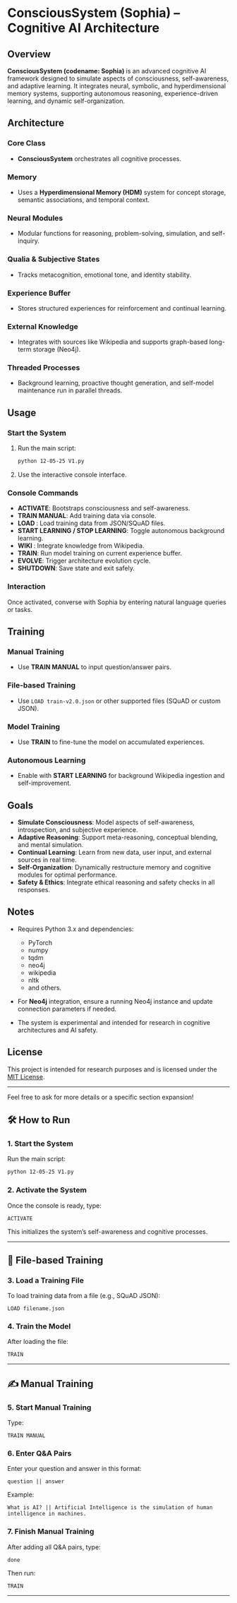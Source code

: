 
# ConsciousSystem (Sophia) – Cognitive AI Architecture

## Overview

**ConsciousSystem (codename: Sophia)** is an advanced cognitive AI framework designed to simulate aspects of consciousness, self-awareness, and adaptive learning. It integrates neural, symbolic, and hyperdimensional memory systems, supporting autonomous reasoning, experience-driven learning, and dynamic self-organization.

## Architecture

### Core Class
- **ConsciousSystem** orchestrates all cognitive processes.

### Memory
- Uses a **Hyperdimensional Memory (HDM)** system for concept storage, semantic associations, and temporal context.

### Neural Modules
- Modular functions for reasoning, problem-solving, simulation, and self-inquiry.

### Qualia & Subjective States
- Tracks metacognition, emotional tone, and identity stability.

### Experience Buffer
- Stores structured experiences for reinforcement and continual learning.

### External Knowledge
- Integrates with sources like Wikipedia and supports graph-based long-term storage (Neo4j).

### Threaded Processes
- Background learning, proactive thought generation, and self-model maintenance run in parallel threads.

## Usage

### Start the System
1. Run the main script:
   ```bash
   python 12-05-25 V1.py
   ```
2. Use the interactive console interface.

### Console Commands

- **ACTIVATE**: Bootstraps consciousness and self-awareness.
- **TRAIN MANUAL**: Add training data via console.
- **LOAD <filename>**: Load training data from JSON/SQuAD files.
- **START LEARNING / STOP LEARNING**: Toggle autonomous background learning.
- **WIKI <query>**: Integrate knowledge from Wikipedia.
- **TRAIN**: Run model training on current experience buffer.
- **EVOLVE**: Trigger architecture evolution cycle.
- **SHUTDOWN**: Save state and exit safely.

### Interaction

Once activated, converse with Sophia by entering natural language queries or tasks.

## Training

### Manual Training
- Use **TRAIN MANUAL** to input question/answer pairs.

### File-based Training
- Use `LOAD train-v2.0.json` or other supported files (SQuAD or custom JSON).

### Model Training
- Use **TRAIN** to fine-tune the model on accumulated experiences.

### Autonomous Learning
- Enable with **START LEARNING** for background Wikipedia ingestion and self-improvement.

## Goals

- **Simulate Consciousness**: Model aspects of self-awareness, introspection, and subjective experience.
- **Adaptive Reasoning**: Support meta-reasoning, conceptual blending, and mental simulation.
- **Continual Learning**: Learn from new data, user input, and external sources in real time.
- **Self-Organization**: Dynamically restructure memory and cognitive modules for optimal performance.
- **Safety & Ethics**: Integrate ethical reasoning and safety checks in all responses.

## Notes

- Requires Python 3.x and dependencies:
  - PyTorch
  - numpy
  - tqdm
  - neo4j
  - wikipedia
  - nltk
  - and others.

- For **Neo4j** integration, ensure a running Neo4j instance and update connection parameters if needed.

- The system is experimental and intended for research in cognitive architectures and AI safety.

## License

This project is intended for research purposes and is licensed under the [MIT License](LICENSE).

---

Feel free to ask for more details or a specific section expansion!

## 🛠️ How to Run

### 1. Start the System
Run the main script:
```bash
python 12-05-25 V1.py
```

### 2. Activate the System
Once the console is ready, type:
```
ACTIVATE
```
This initializes the system’s self-awareness and cognitive processes.

---

## 📂 File-based Training

### 3. Load a Training File
To load training data from a file (e.g., SQuAD JSON):
```
LOAD filename.json
```

### 4. Train the Model
After loading the file:
```
TRAIN
```

---

## ✍️ Manual Training

### 5. Start Manual Training
Type:
```
TRAIN MANUAL
```

### 6. Enter Q&A Pairs
Enter your question and answer in this format:
```
question || answer
```
Example:
```
What is AI? || Artificial Intelligence is the simulation of human intelligence in machines.
```

### 7. Finish Manual Training
After adding all Q&A pairs, type:
```
done
```
Then run:
```
TRAIN
```

---

